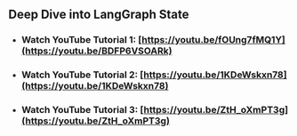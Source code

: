 ## Deep Dive into LangGraph State

- ### Watch YouTube Tutorial 1: [https://youtu.be/fOUng7fMQ1Y](https://youtu.be/BDFP6VSOARk)
- ### Watch YouTube Tutorial 2: [https://youtu.be/1KDeWskxn78](https://youtu.be/1KDeWskxn78)
- ### Watch YouTube Tutorial 3: [https://youtu.be/ZtH_oXmPT3g](https://youtu.be/ZtH_oXmPT3g)
